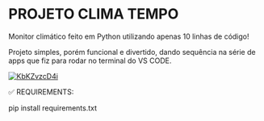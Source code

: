 # PROJETO CLIMA TEMPO 

Monitor climático feito em Python utilizando apenas 10 linhas de código!

Projeto simples, porém funcional e divertido, dando sequência na série de apps que fiz para rodar no terminal do VS CODE.


<a href="https://imgbly.com/ib/KbKZvzcD4i"><img src="https://imgbly.com/ib/KbKZvzcD4i.PNG" alt="KbKZvzcD4i"/></a>




✅   REQUIREMENTS:

pip install requirements.txt

